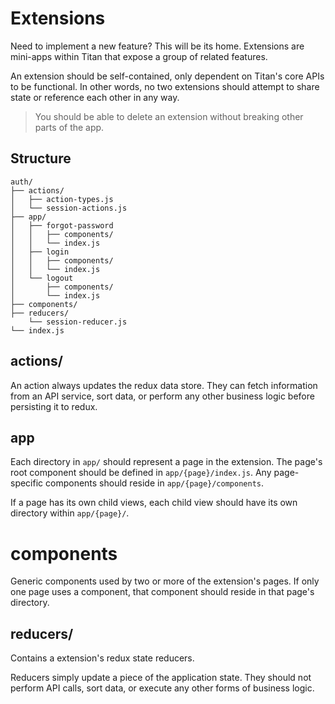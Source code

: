 # Extensions
Need to implement a new feature? This will be its home. Extensions are mini-apps within Titan that expose a group of related features.

An extension should be self-contained, only dependent on Titan's core APIs to be functional. In other words, no two extensions should attempt to share state or reference each other in any way.

> You should be able to delete an extension without breaking other parts of the app.

## Structure
```text
auth/
├── actions/
│   ├── action-types.js
│   └── session-actions.js
├── app/
│   ├── forgot-password
│   │   ├── components/
│   │   └── index.js
│   ├── login
│   │   ├── components/
│   │   └── index.js
│   └── logout
│       ├── components/
│       └── index.js
├── components/
├── reducers/
    └── session-reducer.js
└── index.js
```

## actions/
An action always updates the redux data store. They can fetch information from an API service, sort data, or perform any other business logic before persisting it to redux.

## app
Each directory in `app/` should represent a page in the extension. The page's root component should be defined in `app/{page}/index.js`. Any page-specific components should reside in `app/{page}/components`.
 
 If a page has its own child views, each child view should have its own directory within `app/{page}/`.
 
# components
Generic components used by two or more of the extension's pages. If only one page uses a component, that component should reside in that page's directory.

## reducers/
Contains a extension's redux state reducers.

Reducers simply update a piece of the application state. They should not perform API calls, sort data, or execute any other forms of business logic.